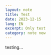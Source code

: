 ```yaml
---
layout: note
title: Test
date: 2023-12-15
lang: EN
excerpt: Only test
category: note new
---
```


testing...
